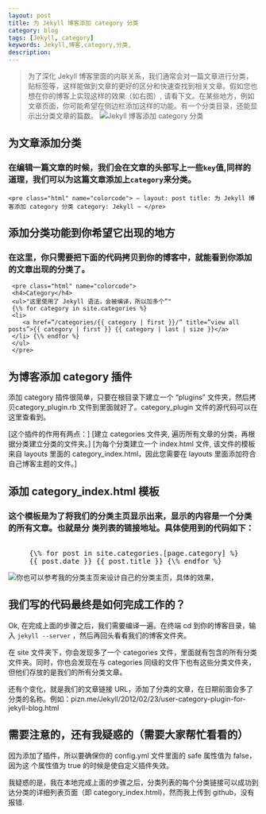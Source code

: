 ```yaml
---
layout: post
title: 为 Jekyll 博客添加 category 分类
category: blog
tags: [Jekyll, category]
keywords: Jekyll,博客,category,分类,
description: 
---
```


> 为了深化 Jekyll 博客里面的内联关系，我们通常会对一篇文章进行分类，贴标签等，这样能做到文章的更好的区分和快速查找到相关文章。假如您也想在你的博客上实现这样的效果（如右图）, 请看下文。在某些地方，例如文章页面，你可能希望在侧边栏添加这样的功能。有一个分类目录，还能显示出分类文章的篇数。
![Jekyll 博客添加 category 分类](http://image.weiosx.com/category-list.jpg)

## 为文章添加分类

### 在编辑一篇文章的时候，我们会在文章的头部写上一些`key`值,同样的道理，我们可以为这篇文章添加上`category`来分类。

    <pre class="html" name="colorcode"> — layout: post title: 为 Jekyll 博客添加 category 分类 category: Jekyll — </pre>

## 添加分类功能到你希望它出现的地方

### 在这里，你只需要把下面的代码拷贝到你的博客中，就能看到你添加的文章出现的分类了。

     <pre class="html" name="colorcode"> 
     <h4>Category</h4> 
     <ul>"这里使用了 Jekyll 语法，会被编译，所以加多个”" 
     {\% for category in site.categories %} 
     <li>
        <a href=”/categories/{{ category | first }}/” title=”view all posts”>{{ category | first }} {{ category | last | size }}</a> 
     </li> {\% endfor %} 
     </ul> 
     </pre>

## 为博客添加 category 插件

   添加 category 插件很简单，只要在根目录下建立一个 “plugins” 文件夹，然后拷贝category_plugin.rb 文件到里面就好了。category_plugin 文件的源代码可以在这里查看到。

   [这个插件的作用有两点：]
   [建立 categories 文件夹, 遍历所有文章的分类，再根据分类建立分类的文件夹。]
   [为每个分类建立一个 index.html 文件, 该文件的模板来自 layouts 里面的 category_index.html，因此您需要在 layouts 里面添加符合自己博客主题的文件。]

## 添加 category_index.html 模板

### 这个模板是为了将我们的分类主页显示出来，显示的内容是一个分类的所有文章。也就是分 类列表的链接地址。具体使用到的代码如下：

<pre class="html" name="colorcode"> 
     {\% for post in site.categories.[page.category] %} 
     {{ post.date }} {{ post.title }} {\% endfor %} 
</pre>

![你也可以参考我的分类主页来设计自己的分类主页，具体的效果，](http://image.weiosx.com/category-index.jpg)

## 我们写的代码最终是如何完成工作的？

Ok, 在完成上面的步骤之后，我们需要编译一遍。在终端 cd 到你的博客目录，输入 `jekyll --server` ，然后再回头看看我们的博客文件夹。

在 site 文件夹下，你会发现多了一个 categories 文件，里面就有包含的所有分类文件夹。同时，你也会发现在与 categories 同级的文件下也有这些分类文件夹，但他们存放的是我们的所有分类文章。

还有个变化，就是我们的文章链接 URL，添加了分类的文章，在日期前面会多了分类的名称。例如：pizn.me/Jekyll/2012/02/23/user-category-plugin-for-jekyll-blog.html

## 需要注意的，还有我疑惑的（需要大家帮忙看看的）

因为添加了插件，所以要确保你的 config.yml 文件里面的 safe 属性值为 false，因为这 个属性值为 true 的时候是使自定义插件失效。

我疑惑的是，我在本地完成上面的步骤之后，分类列表的每个分类链接可以成功到达分类的详细列表页面（即 category_index.html)，然而我上传到 github，没有报错.


